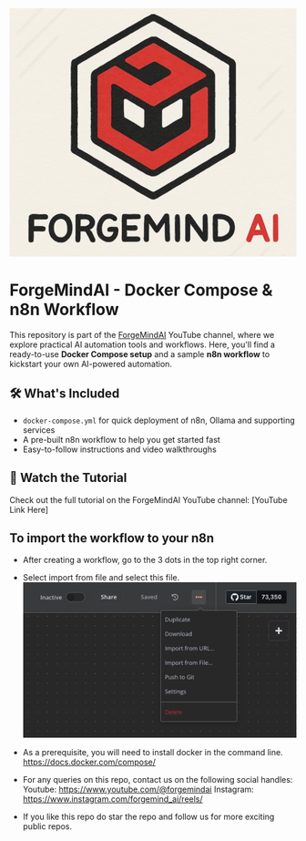 ![Forgemind AI logo](./assets/logo.png)
# ForgeMindAI - Docker Compose & n8n Workflow

This repository is part of the [ForgeMindAI](https://www.youtube.com/@ForgeMindAI) YouTube channel, where we explore practical AI automation tools and workflows. Here, you'll find a ready-to-use **Docker Compose setup** and a sample **n8n workflow** to kickstart your own AI-powered automation.

## 🛠️ What's Included

- `docker-compose.yml` for quick deployment of n8n, Ollama and supporting services  
- A pre-built n8n workflow to help you get started fast  
- Easy-to-follow instructions and video walkthroughs

## 🎥 Watch the Tutorial

Check out the full tutorial on the ForgeMindAI YouTube channel: [YouTube Link Here]

## To import the workflow to your n8n
* After creating a workflow, go to the 3 dots in the top right corner.
* Select import from file and select this file.
  ![N8N import](./assets/import_workflow.png)

* As a prerequisite, you will need to install docker in the command line.
https://docs.docker.com/compose/

* For any queries on this repo, contact us on the following social handles:
Youtube: https://www.youtube.com/@forgemindai
Instagram: https://www.instagram.com/forgemind_ai/reels/

* If you like this repo do star the repo and follow us for more exciting public repos.

